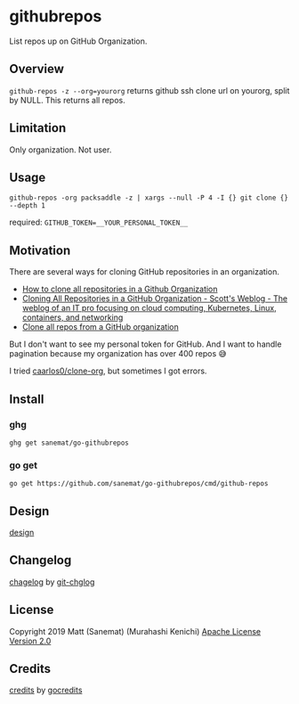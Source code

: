 # githubrepos

List repos up on GitHub Organization.

## Overview

`github-repos -z --org=yourorg` returns github ssh clone url on yourorg, split by NULL.
This returns all repos.

## Limitation

Only organization. Not user.

## Usage

```
github-repos -org packsaddle -z | xargs --null -P 4 -I {} git clone {} --depth 1
```

required: `GITHUB_TOKEN=__YOUR_PERSONAL_TOKEN__`

## Motivation

There are several ways for cloning GitHub repositories in an organization.
- [How to clone all repositories in a Github Organization](https://medium.com/@kevinsimper/how-to-clone-all-repositories-in-a-github-organization-8ccc6c4bd9df)
- [Cloning All Repositories in a GitHub Organization - Scott's Weblog - The weblog of an IT pro focusing on cloud computing, Kubernetes, Linux, containers, and networking](https://blog.scottlowe.org/2018/07/19/cloning-all-repositories-in-a-github-organization/)
- [Clone all repos from a GitHub organization](https://gist.github.com/caniszczyk/3856584)

But I don't want to see my personal token for GitHub. And I want to handle pagination because my organization has over 400 repos :sweat_smile:

I tried [caarlos0/clone-org](https://github.com/caarlos0/clone-org), but sometimes I got errors.

## Install

### ghg
`ghg get sanemat/go-githubrepos`

### go get
`go get https://github.com/sanemat/go-githubrepos/cmd/github-repos
`

## Design

[design](./design.md)

## Changelog

[chagelog](./changelog.md) by [git-chglog](https://github.com/git-chglog/git-chglog)

## License

Copyright 2019 Matt (Sanemat) (Murahashi Kenichi)
[Apache License Version 2.0](./license.txt)

## Credits

[credits](./credits.txt) by [gocredits](https://github.com/Songmu/gocredits/)
